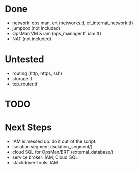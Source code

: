 # Done
- network: ops man, ert (networks.tf, cf_internal_network.tf)
- jumpbox (not included)
- OpsMan VM & iam (ops_manager.tf, iam.tf)
- NAT (not included)

# Untested
- routing (http, https, ssh)
- storage.tf
- tcp_router.tf

# TODO

# Next Steps
- IAM is messed up. do it out of the script.
- isolation segment (isolation_segment/)
- cloud SQL for OpsMan/ERT (external_database/)
- service broker: IAM, Cloud SQL
- stackdriver-tools: IAM

